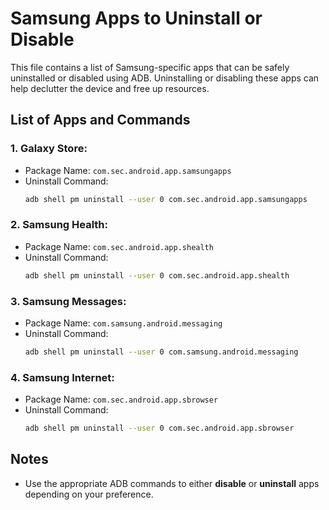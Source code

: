 
# Samsung Apps to Uninstall or Disable

This file contains a list of Samsung-specific apps that can be safely uninstalled or disabled using ADB. Uninstalling or disabling these apps can help declutter the device and free up resources.

## List of Apps and Commands

### 1. **Galaxy Store**:
   - Package Name: `com.sec.android.app.samsungapps`
   - Uninstall Command:
     ```bash
     adb shell pm uninstall --user 0 com.sec.android.app.samsungapps
     ```

### 2. **Samsung Health**:
   - Package Name: `com.sec.android.app.shealth`
   - Uninstall Command:
     ```bash
     adb shell pm uninstall --user 0 com.sec.android.app.shealth
     ```

### 3. **Samsung Messages**:
   - Package Name: `com.samsung.android.messaging`
   - Uninstall Command:
     ```bash
     adb shell pm uninstall --user 0 com.samsung.android.messaging
     ```

### 4. **Samsung Internet**:
   - Package Name: `com.sec.android.app.sbrowser`
   - Uninstall Command:
     ```bash
     adb shell pm uninstall --user 0 com.sec.android.app.sbrowser
     ```


## Notes
- Use the appropriate ADB commands to either **disable** or **uninstall** apps depending on your preference.
